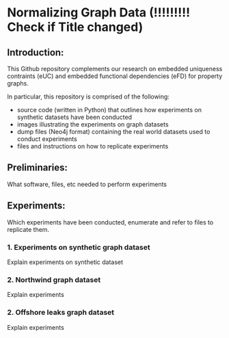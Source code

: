 # Normalizing Graph Data (!!!!!!!!! Check if Title changed)

## Introduction:

This Github repository complements our research on embedded uniqueness contraints (eUC) and embedded functional dependencies (eFD) for property graphs.

In particular, this repository is comprised of the following:

- source code (written in Python) that outlines how experiments on synthetic datasets have been conducted
- images illustrating the experiments on graph datasets
- dump files (Neo4j format) containing the real world datasets used to conduct experiments
- files and instructions on how to replicate experiments



## Preliminaries:

What software, files, etc needed to perform experiments






## Experiments:

Which experiments have been conducted, enumerate and refer to files to replicate them.

### 1. Experiments on synthetic graph dataset

Explain experiments on synthetic dataset



### 2. Northwind graph dataset

Explain experiments


### 2. Offshore leaks graph dataset


Explain experiments




